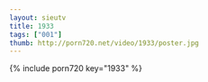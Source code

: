 ```yaml
--- 
layout: sieutv
title: 1933
tags: ["001"]
thumb: http://porn720.net/video/1933/poster.jpg
---
```

{% include porn720 key="1933" %} 
